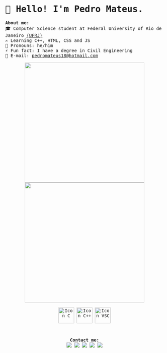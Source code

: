 <samp>
  <h1> 👋 Hello! I'm Pedro Mateus. </h1>

  <b> About me: </b><br>
  🎓 Computer Science student at Federal University of Rio de Janeiro <a href="https://ufrj.br/en/">(UFRJ)</a> <br>
  ✍ Learning C++, HTML, CSS and JS <br>
  🧑 Pronouns: he/him <br>
  ⚡ Fun fact: I have a degree in Civil Engineering <br>
  📩 E-mail: <a href="mailto:pedromateus18@hotmail.com">pedromateus18@hotmail.com</a> <br>


  <div align = "center">
    <img width="380" src="https://github-readme-stats.vercel.app/api?username=lumifere&show_icons=true&theme=tokyonight&hide=issues&count_private=true">
    <img width="380" src="https://github-readme-stats.vercel.app/api/top-langs/?username=lumifere&layout=compact&langs_count=5&theme=tokyonight">
    </div> <br>
    <div align = "center" style="display: inline_block">
    <img align="center" alt="Icon C" width="50" src="https://cdn.jsdelivr.net/gh/devicons/devicon/icons/c/c-original.svg">
    <img align="center" alt="Icon C++" width="50" src="https://cdn.jsdelivr.net/gh/devicons/devicon/icons/cplusplus/cplusplus-original.svg">
    <img align= "center" alt="Icon VSC" width="50" src="https://cdn.jsdelivr.net/gh/devicons/devicon/icons/visualstudio/visualstudio-plain.svg" />
  </div> 
  <br>
  
  ##
  <div align = "center"> 
    <b> Contact me: </b> <br>
    <a href="https://www.linkedin.com/in/ormesino/" target="_blank"><img src="https://img.shields.io/badge/-LinkedIn-%230077B5?style=for-the-badge&logo=linkedin&logoColor=white" target="_blank"></a> 
    <a href="https://www.twitter.com/lumifere" target="_blank"><img src="https://img.shields.io/badge/Twitter-1DA1F2?style=for-the-badge&logo=twitter&logoColor=white" target="_blank"></a>
    <a href="https://discordapp.com/users/celino#2492" target="_blank"><img src="https://img.shields.io/badge/Discord-7289DA?style=for-the-badge&logo=discord&logoColor=white" target="_blank"></a> 
    <a href="https://www.twitch.tv/celino" target="_blank"><img src="https://img.shields.io/badge/Twitch-9146FF?style=for-the-badge&logo=twitch&logoColor=white" target="_blank"></a>
    <img src="https://raw.githubusercontent.com/bornmay/bornmay/Update/svg/Bottom.svg">
  </div>
</samp>


